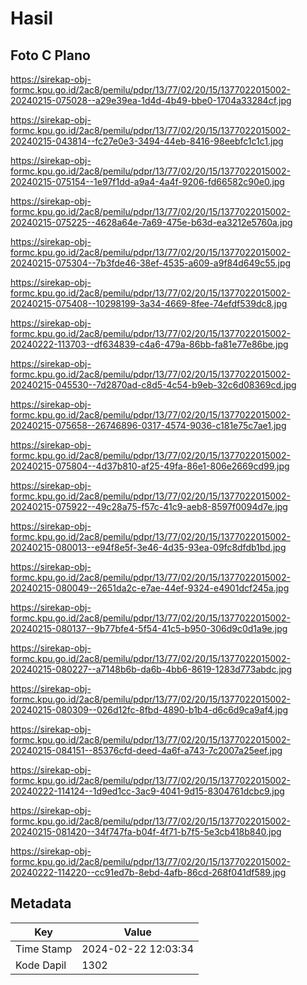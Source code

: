 # Hasil

## Foto C Plano

https://sirekap-obj-formc.kpu.go.id/2ac8/pemilu/pdpr/13/77/02/20/15/1377022015002-20240215-075028--a29e39ea-1d4d-4b49-bbe0-1704a33284cf.jpg

https://sirekap-obj-formc.kpu.go.id/2ac8/pemilu/pdpr/13/77/02/20/15/1377022015002-20240215-043814--fc27e0e3-3494-44eb-8416-98eebfc1c1c1.jpg

https://sirekap-obj-formc.kpu.go.id/2ac8/pemilu/pdpr/13/77/02/20/15/1377022015002-20240215-075154--1e97f1dd-a9a4-4a4f-9206-fd66582c90e0.jpg

https://sirekap-obj-formc.kpu.go.id/2ac8/pemilu/pdpr/13/77/02/20/15/1377022015002-20240215-075225--4628a64e-7a69-475e-b63d-ea3212e5760a.jpg

https://sirekap-obj-formc.kpu.go.id/2ac8/pemilu/pdpr/13/77/02/20/15/1377022015002-20240215-075304--7b3fde46-38ef-4535-a609-a9f84d649c55.jpg

https://sirekap-obj-formc.kpu.go.id/2ac8/pemilu/pdpr/13/77/02/20/15/1377022015002-20240215-075408--10298199-3a34-4669-8fee-74efdf539dc8.jpg

https://sirekap-obj-formc.kpu.go.id/2ac8/pemilu/pdpr/13/77/02/20/15/1377022015002-20240222-113703--df634839-c4a6-479a-86bb-fa81e77e86be.jpg

https://sirekap-obj-formc.kpu.go.id/2ac8/pemilu/pdpr/13/77/02/20/15/1377022015002-20240215-045530--7d2870ad-c8d5-4c54-b9eb-32c6d08369cd.jpg

https://sirekap-obj-formc.kpu.go.id/2ac8/pemilu/pdpr/13/77/02/20/15/1377022015002-20240215-075658--26746896-0317-4574-9036-c181e75c7ae1.jpg

https://sirekap-obj-formc.kpu.go.id/2ac8/pemilu/pdpr/13/77/02/20/15/1377022015002-20240215-075804--4d37b810-af25-49fa-86e1-806e2669cd99.jpg

https://sirekap-obj-formc.kpu.go.id/2ac8/pemilu/pdpr/13/77/02/20/15/1377022015002-20240215-075922--49c28a75-f57c-41c9-aeb8-8597f0094d7e.jpg

https://sirekap-obj-formc.kpu.go.id/2ac8/pemilu/pdpr/13/77/02/20/15/1377022015002-20240215-080013--e94f8e5f-3e46-4d35-93ea-09fc8dfdb1bd.jpg

https://sirekap-obj-formc.kpu.go.id/2ac8/pemilu/pdpr/13/77/02/20/15/1377022015002-20240215-080049--2651da2c-e7ae-44ef-9324-e4901dcf245a.jpg

https://sirekap-obj-formc.kpu.go.id/2ac8/pemilu/pdpr/13/77/02/20/15/1377022015002-20240215-080137--9b77bfe4-5f54-41c5-b950-306d9c0d1a9e.jpg

https://sirekap-obj-formc.kpu.go.id/2ac8/pemilu/pdpr/13/77/02/20/15/1377022015002-20240215-080227--a7148b6b-da6b-4bb6-8619-1283d773abdc.jpg

https://sirekap-obj-formc.kpu.go.id/2ac8/pemilu/pdpr/13/77/02/20/15/1377022015002-20240215-080309--026d12fc-8fbd-4890-b1b4-d6c6d9ca9af4.jpg

https://sirekap-obj-formc.kpu.go.id/2ac8/pemilu/pdpr/13/77/02/20/15/1377022015002-20240215-084151--85376cfd-deed-4a6f-a743-7c2007a25eef.jpg

https://sirekap-obj-formc.kpu.go.id/2ac8/pemilu/pdpr/13/77/02/20/15/1377022015002-20240222-114124--1d9ed1cc-3ac9-4041-9d15-8304761dcbc9.jpg

https://sirekap-obj-formc.kpu.go.id/2ac8/pemilu/pdpr/13/77/02/20/15/1377022015002-20240215-081420--34f747fa-b04f-4f71-b7f5-5e3cb418b840.jpg

https://sirekap-obj-formc.kpu.go.id/2ac8/pemilu/pdpr/13/77/02/20/15/1377022015002-20240222-114220--cc91ed7b-8ebd-4afb-86cd-268f041df589.jpg


## Metadata

| Key        | Value               |
| ---------- | ------------------- |
| Time Stamp | 2024-02-22 12:03:34 |
| Kode Dapil | 1302                |



